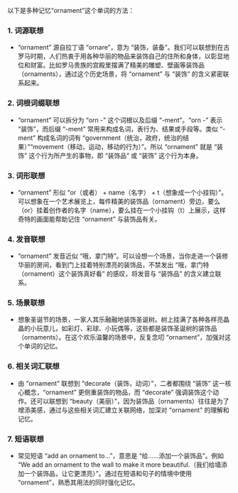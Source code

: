 以下是多种记忆“ornament”这个单词的方法：

### 1. 词源联想
 - “ornament” 源自拉丁语 “ornare”，意为 “装饰，装备”。我们可以联想到在古罗马时期，人们热衷于用各种华丽的物品来装饰自己的住所和身体，以彰显地位和财富。比如罗马贵族的宫殿里摆满了精美的雕塑、壁画等装饰品（ornaments），通过这个历史场景，将 “ornament” 与 “装饰” 的含义紧密联系起来。

### 2. 词根词缀联想
 - “ornament” 可以拆分为 “orn -” 这个词根以及后缀 “-ment”。“orn -” 表示 “装饰”，而后缀 “-ment” 常用来构成名词，表行为、结果或手段等。类似 “-ment” 构成名词的词有 “government（统治，政府，统治的结果）”“movement（移动，运动，移动的行为）”。所以 “ornament” 就是 “装饰” 这个行为所产生的事物，即 “装饰品” 或 “装饰” 这个行为本身。

### 3. 词形联想
 - “ornament” 形似 “or（或者） + name（名字） + t（想象成一个小挂钩）”。可以想象在一个艺术展览上，每件精美的装饰品（ornament）旁边，要么（or）挂着创作者的名字（name），要么挂在一个小挂钩（t）上展示，这样奇特的画面能帮助记住 “ornament” 与装饰品有关。

### 4. 发音联想
 - “ornament” 发音近似 “哦，拿门特”。可以设想一个场景，当你走进一个装修华丽的房间，看到门上挂着特别漂亮的装饰品，不禁发出 “哦，拿门特（ornament）这个装饰真好看” 的感叹，将发音与 “装饰品” 的含义建立联系。

### 5. 场景联想
 - 想象圣诞节的场景，一家人其乐融融地装饰圣诞树。树上挂满了各种各样亮晶晶的小玩意儿，如彩灯、彩球、小玩偶等，这些都是装饰圣诞树的装饰品（ornaments）。在这个欢乐温馨的场景中，反复念叨 “ornament”，加强对这个单词的记忆。

### 6. 相关词汇联想
 - 由 “ornament” 联想到 “decorate（装饰，动词）”，二者都围绕 “装饰” 这一核心概念，“ornament” 更侧重装饰的物品，而 “decorate” 强调装饰这个动作。还可以联想到 “beauty（美丽）”，因为装饰品（ornaments）往往是为了增添美感，通过与这些相关词汇建立关联网络，加深对 “ornament” 的理解和记忆。

### 7. 短语联想
 - 常见短语 “add an ornament to...”，意思是 “给……添加一个装饰品”。例如 “We add an ornament to the wall to make it more beautiful.（我们给墙添加一个装饰品，让它更漂亮）”。通过在短语和句子的情境中使用 “ornament”，熟悉其用法的同时强化记忆。 